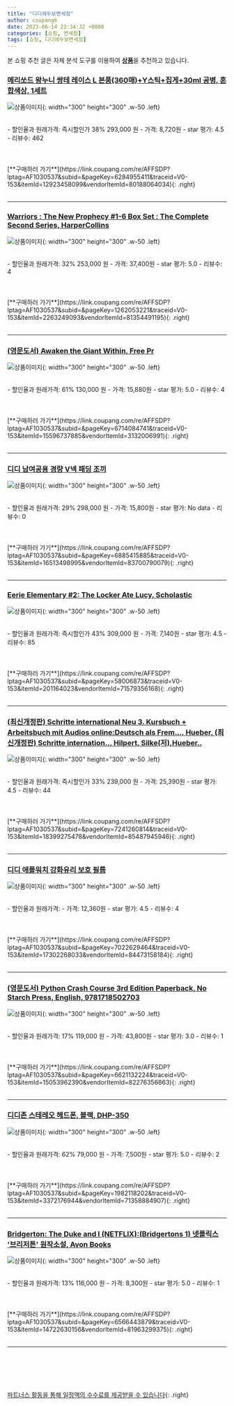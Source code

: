 ```yaml
---
title: "디디에두보면세점"
author: coupang6
date: 2023-06-14 22:34:32 +0800
categories: [쇼핑, 면세점]
tags: [쇼핑, 디디에두보면세점]
---
```


본 쇼핑 추천 글은 자체 분석 도구를 이용하여 [**상품**](https://link.coupang.com/a/bao1ui)을 추천하고 있습니다.

### [메리쏘드 왕누니 쌍테 레이스 L 본품(360매)+Y스틱+집게+30ml 공병, 혼합색상, 1세트](https://link.coupang.com/re/AFFSDP?lptag=AF1030537&subid=&pageKey=6284955411&traceid=V0-153&itemId=12923458099&vendorItemId=80188064034)

![상품이미지](https://thumbnail9.coupangcdn.com/thumbnails/remote/230x230ex/image/retail/images/2022/01/13/11/8/c3cb40f6-871b-431b-8adb-f7822341e24a.jpg){: width="300" height="300" .w-50 .left}


<br>
- 할인율과 원래가격: 즉시할인가 38%  293,000   원
- 가격: 8,720원
- star 평가: 4.5
- 리뷰수: 462
<br>
<br>
<br>
<br>
[**구매하러 가기**](https://link.coupang.com/re/AFFSDP?lptag=AF1030537&subid=&pageKey=6284955411&traceid=V0-153&itemId=12923458099&vendorItemId=80188064034){: .right}
<br>
<br>

---

### [Warriors : The New Prophecy #1-6 Box Set : The Complete Second Series, HarperCollins](https://link.coupang.com/re/AFFSDP?lptag=AF1030537&subid=&pageKey=1262053221&traceid=V0-153&itemId=2263249093&vendorItemId=81354491195)

![상품이미지](https://thumbnail8.coupangcdn.com/thumbnails/remote/230x230ex/image/vendor_inventory/8bb0/eb80363145b28de7031a9ac413330e7953ea2c0306d2d2a904e9efbb8e32.jpg){: width="300" height="300" .w-50 .left}


<br>
- 할인율과 원래가격: 32%  253,000   원
- 가격: 37,400원
- star 평가: 5.0
- 리뷰수: 4
<br>
<br>
<br>
<br>
[**구매하러 가기**](https://link.coupang.com/re/AFFSDP?lptag=AF1030537&subid=&pageKey=1262053221&traceid=V0-153&itemId=2263249093&vendorItemId=81354491195){: .right}
<br>
<br>

---

### [(영문도서) Awaken the Giant Within, Free Pr](https://link.coupang.com/re/AFFSDP?lptag=AF1030537&subid=&pageKey=6714084741&traceid=V0-153&itemId=15596737885&vendorItemId=3132006991)

![상품이미지](https://thumbnail8.coupangcdn.com/thumbnails/remote/230x230ex/image/vendor_inventory/images/2017/08/31/7/5/88663472-612c-44e7-b011-ba35f280a40b.jpg){: width="300" height="300" .w-50 .left}


<br>
- 할인율과 원래가격: 61%  130,000   원
- 가격: 15,880원
- star 평가: 5.0
- 리뷰수: 4
<br>
<br>
<br>
<br>
[**구매하러 가기**](https://link.coupang.com/re/AFFSDP?lptag=AF1030537&subid=&pageKey=6714084741&traceid=V0-153&itemId=15596737885&vendorItemId=3132006991){: .right}
<br>
<br>

---

### [디디 남여공용 경량 V넥 패딩 조끼](https://link.coupang.com/re/AFFSDP?lptag=AF1030537&subid=&pageKey=6885415885&traceid=V0-153&itemId=16513498995&vendorItemId=83700790079)

![상품이미지](https://thumbnail9.coupangcdn.com/thumbnails/remote/230x230ex/image/vendor_inventory/378b/9fae5f102a792bda543766b3b39e7bbcc59a1e388399da6857f2daaf0835.jpg){: width="300" height="300" .w-50 .left}


<br>
- 할인율과 원래가격: 29%  298,000   원
- 가격: 15,800원
- star 평가: No data
- 리뷰수: 0
<br>
<br>
<br>
<br>
[**구매하러 가기**](https://link.coupang.com/re/AFFSDP?lptag=AF1030537&subid=&pageKey=6885415885&traceid=V0-153&itemId=16513498995&vendorItemId=83700790079){: .right}
<br>
<br>

---

### [Eerie Elementary #2: The Locker Ate Lucy, Scholastic](https://link.coupang.com/re/AFFSDP?lptag=AF1030537&subid=&pageKey=58006873&traceid=V0-153&itemId=201164023&vendorItemId=71579356168)

![상품이미지](https://thumbnail6.coupangcdn.com/thumbnails/remote/230x230ex/image/vendor_inventory/3551/c37afc95d66e71cb5b60984846e5ad084e59c2e7b2073eb740ebefbd374e.jpg){: width="300" height="300" .w-50 .left}


<br>
- 할인율과 원래가격: 즉시할인가 43%  309,000   원
- 가격: 7,140원
- star 평가: 4.5
- 리뷰수: 85
<br>
<br>
<br>
<br>
[**구매하러 가기**](https://link.coupang.com/re/AFFSDP?lptag=AF1030537&subid=&pageKey=58006873&traceid=V0-153&itemId=201164023&vendorItemId=71579356168){: .right}
<br>
<br>

---

### [(최신개정판) Schritte international Neu 3. Kursbuch + Arbeitsbuch mit Audios online:Deutsch als Frem..., Hueber, (최신개정판) Schritte internation.., Hilpert, Silke(저),Hueber..](https://link.coupang.com/re/AFFSDP?lptag=AF1030537&subid=&pageKey=7241260814&traceid=V0-153&itemId=18399275478&vendorItemId=85487945946)

![상품이미지](https://thumbnail6.coupangcdn.com/thumbnails/remote/230x230ex/image/vendor_inventory/319d/22002ee762e06ab93376ce432ad1327039ba51f84ed58a9901c7dcf916d5.jpg){: width="300" height="300" .w-50 .left}


<br>
- 할인율과 원래가격: 즉시할인가 33%  239,000   원
- 가격: 25,390원
- star 평가: 4.5
- 리뷰수: 44
<br>
<br>
<br>
<br>
[**구매하러 가기**](https://link.coupang.com/re/AFFSDP?lptag=AF1030537&subid=&pageKey=7241260814&traceid=V0-153&itemId=18399275478&vendorItemId=85487945946){: .right}
<br>
<br>

---

### [디디 애플워치 강화유리 보호 필름](https://link.coupang.com/re/AFFSDP?lptag=AF1030537&subid=&pageKey=7022629464&traceid=V0-153&itemId=17302268033&vendorItemId=84473158184)

![상품이미지](https://thumbnail8.coupangcdn.com/thumbnails/remote/230x230ex/image/vendor_inventory/3ca2/2711be73abcbd4d6b6eaabd11c1f7b1d46747b4016fd87d4cc62cae6c340.jpg){: width="300" height="300" .w-50 .left}


<br>
- 할인율과 원래가격: 
- 가격: 12,360원
- star 평가: 4.5
- 리뷰수: 4
<br>
<br>
<br>
<br>
[**구매하러 가기**](https://link.coupang.com/re/AFFSDP?lptag=AF1030537&subid=&pageKey=7022629464&traceid=V0-153&itemId=17302268033&vendorItemId=84473158184){: .right}
<br>
<br>

---

### [(영문도서) Python Crash Course 3rd Edition Paperback, No Starch Press, English, 9781718502703](https://link.coupang.com/re/AFFSDP?lptag=AF1030537&subid=&pageKey=6621132224&traceid=V0-153&itemId=15053962390&vendorItemId=82276356863)

![상품이미지](https://thumbnail10.coupangcdn.com/thumbnails/remote/230x230ex/image/vendor_inventory/7704/0590bf85b43068e4e5f45a37376d616e37e797c333216f20fae962a9398a.jpg){: width="300" height="300" .w-50 .left}


<br>
- 할인율과 원래가격: 17%  119,000   원
- 가격: 43,800원
- star 평가: 3.0
- 리뷰수: 1
<br>
<br>
<br>
<br>
[**구매하러 가기**](https://link.coupang.com/re/AFFSDP?lptag=AF1030537&subid=&pageKey=6621132224&traceid=V0-153&itemId=15053962390&vendorItemId=82276356863){: .right}
<br>
<br>

---

### [디디존 스테레오 헤드폰, 블랙, DHP-350](https://link.coupang.com/re/AFFSDP?lptag=AF1030537&subid=&pageKey=1982118202&traceid=V0-153&itemId=3372176944&vendorItemId=71358884907)

![상품이미지](https://thumbnail10.coupangcdn.com/thumbnails/remote/230x230ex/image/retail/images/2020/08/20/16/8/6c2ae333-1c89-40e1-87da-460f9999a1c8.jpg){: width="300" height="300" .w-50 .left}


<br>
- 할인율과 원래가격: 62%  79,000   원
- 가격: 7,500원
- star 평가: 5.0
- 리뷰수: 2
<br>
<br>
<br>
<br>
[**구매하러 가기**](https://link.coupang.com/re/AFFSDP?lptag=AF1030537&subid=&pageKey=1982118202&traceid=V0-153&itemId=3372176944&vendorItemId=71358884907){: .right}
<br>
<br>

---

### [Bridgerton: The Duke and I (NETFLIX):(Bridgertons 1) 넷플릭스 '브리저튼' 원작소설, Avon Books](https://link.coupang.com/re/AFFSDP?lptag=AF1030537&subid=&pageKey=6566443879&traceid=V0-153&itemId=14722630156&vendorItemId=81963299375)

![상품이미지](https://thumbnail10.coupangcdn.com/thumbnails/remote/230x230ex/image/rs_quotation_api/sd5ndniy/88975c04d3ac4e7bac6f4c403fe758f1.jpg){: width="300" height="300" .w-50 .left}


<br>
- 할인율과 원래가격: 13%  116,000   원
- 가격: 8,300원
- star 평가: 5.0
- 리뷰수: 1
<br>
<br>
<br>
<br>
[**구매하러 가기**](https://link.coupang.com/re/AFFSDP?lptag=AF1030537&subid=&pageKey=6566443879&traceid=V0-153&itemId=14722630156&vendorItemId=81963299375){: .right}
<br>
<br>

---
<br><br><br><br><br> [파트너스 활동을 통해 일정액의 수수료를 제공받을 수 있습니다](https://link.coupang.com/a/bao1ui){: .right}